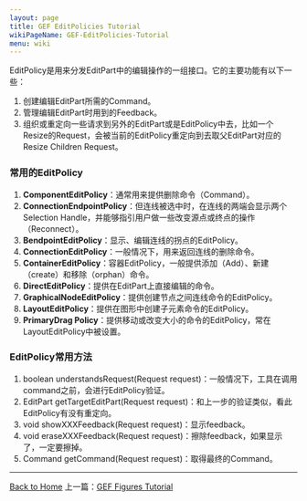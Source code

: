 ```yaml
---
layout: page
title: GEF EditPolicies Tutorial
wikiPageName: GEF-EditPolicies-Tutorial
menu: wiki
---
```


EditPolicy是用来分发EditPart中的编辑操作的一组接口。它的主要功能有以下一些：

1. 创建编辑EditPart所需的Command。
2. 管理编辑EditPart时用到的Feedback。
3. 组织或重定向一些请求到另外的EditPart或是EditPolicy中去，比如一个Resize的Request，会被当前的EditPolicy重定向到去取父EditPart对应的Resize Children Request。

### 常用的EditPolicy
1. **ComponentEditPolicy**：通常用来提供删除命令（Command）。
2. **ConnectionEndpointPolicy**：但连线被选中时，在连线的两端会显示两个Selection Handle，并能够指引用户做一些改变源点或终点的操作（Reconnect）。
3. **BendpointEditPolicy**：显示、编辑连线的拐点的EditPolicy。
4. **ConnectionEditPolicy**：一般情况下，用来返回连线的删除命令。
5. **ContainerEditPolicy**：容器EditPolicy，一般提供添加（Add）、新建（create）和移除（orphan）命令。
6. **DirectEditPolicy**：提供在EditPart上直接编辑的命令。
7. **GraphicalNodeEditPolicy**：提供创建节点之间连线命令的EditPolicy。
8. **LayoutEditPolicy**：提供在图形中创建子元素命令的EditPolicy。
9. **PrimaryDrag Policy**：提供移动或改变大小的命令的EditPolicy，常在LayoutEditPolicy中被设置。

### EditPolicy常用方法

1. boolean understandsRequest(Request request)：一般情况下，工具在调用command之前，会进行EditPolicy验证。
2. EditPart getTargetEditPart(Request request)：和上一步的验证类似，看此EditPolicy有没有重定向。
3. void showXXXFeedback(Request request)：显示feedback。
4. void eraseXXXFeedback(Request request)：擦除feedback，如果显示了，一定要擦掉。
5. Command getCommand(Request request)：取得最终的Command。


***
[Back to Home]({{site.baseurl}}/eclipse.tutorial/wiki/)  上一篇：[GEF Figures Tutorial](http://ecsoya.github.io/eclipse.tutorial/wiki/GEF-Figures-Tutorial)